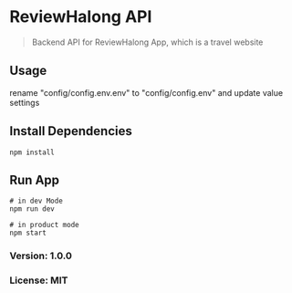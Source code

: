 # ReviewHalong API

> Backend API for ReviewHalong App, which is a travel website

## Usage

rename "config/config.env.env" to "config/config.env" and update value settings

## Install Dependencies

`npm install`

## Run App

```
# in dev Mode
npm run dev

# in product mode
npm start
```

### Version: 1.0.0

### License: MIT
